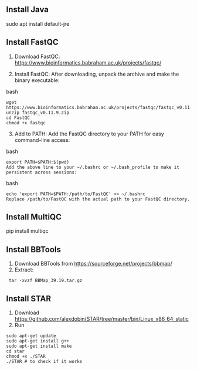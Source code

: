 ## Install Java
sudo apt install default-jre

## Install FastQC
1. Download FastQC:
https://www.bioinformatics.babraham.ac.uk/projects/fastqc/ 

2. Install FastQC:
After downloading, unpack the archive and make the binary executable:

bash
~~~bash~~~
wget https://www.bioinformatics.babraham.ac.uk/projects/fastqc/fastqc_v0.11.9.zip
unzip fastqc_v0.11.9.zip
cd FastQC
chmod +x fastqc
~~~

3. Add to PATH:
Add the FastQC directory to your PATH for easy command-line access:


bash
~~~bash~~~
export PATH=$PATH:$(pwd)
Add the above line to your ~/.bashrc or ~/.bash_profile to make it persistent across sessions:
~~~

bash
~~~bash~~~
echo 'export PATH=$PATH:/path/to/FastQC' >> ~/.bashrc
Replace /path/to/FastQC with the actual path to your FastQC directory.
~~~

## Install MultiQC
pip install multiqc

## Install BBTools
1. Download BBTools from https://sourceforge.net/projects/bbmap/
2. Extract:
~~~bash~~~
 tar -xvzf BBMap_39.19.tar.gz 
~~~

## Install STAR
1. Download https://github.com/alexdobin/STAR/tree/master/bin/Linux_x86_64_static
2. Run 
~~~bash~~~
sudo apt-get update
sudo apt-get install g++
sudo apt-get install make
cd star
chmod +x ./STAR
./STAR # to check if it works
~~~